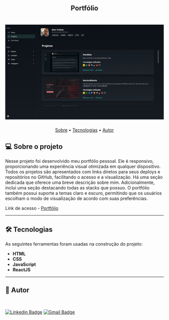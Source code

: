 <h2 align="center">Portfólio</h2>

<h1 align="center">
    <img width="600px" alt="Portofolio" title="#Portfolio" src="https://github.com/freitasbr01/portfolio/blob/main/src/assets/portfolio.png" />
</h1>

<p align="center">
 <a href="#-sobre-o-projeto">Sobre</a> •
 <a href="#-tecnologias">Tecnologias</a> •
 <a href="#-autor">Autor</a> 
</p>

## 💻 Sobre o projeto

Nesse projeto foi desenvolvido meu portfólio pessoal. Ele é responsivo, proporcionando uma experiência visual otimizada em qualquer dispositivo. Todos os projetos são apresentados com links diretos para seus deploys e repositórios no GitHub, facilitando o acesso e a visualização. Há uma seção dedicada que oferece uma breve descrição sobre mim. Adicionalmente, inclui uma seção destacando todas as stacks que possuo. O portfólio também possui suporte a temas claro e escuro, permitindo que os usuários escolham o modo de visualização de acordo com suas preferências.

Link de acesso - <a href="https://alanfreitas.netlify.app/">Portfólio</a>

---

## 🛠 Tecnologias

As seguintes ferramentas foram usadas na construção do projeto:


- **HTML**
- **CSS**
- **JavaScript**
- **ReactJS**

---

## 🦸 Autor

 <img src="https://avatars.githubusercontent.com/u/137903019?s=400&u=a5d7cc78d579a664a0b95b010c70d153f0265b60&v=4" width="100px;" style="border-radius: 50%;" alt=""/>

[![Linkedin Badge](https://img.shields.io/badge/-Alan_Freitas-blue?style=flat-square&logo=Linkedin&logoColor=white&link=https://www.linkedin.com/in/alanfreitasbr01/)](https://www.linkedin.com/in/alanfreitasbr01/)
[![Gmail Badge](https://img.shields.io/badge/-freitasbr01@gmail.com-c14438?style=flat-square&logo=Gmail&logoColor=white&link=mailto:freitasbr01@gmail.com)](mailto:freitasbr01@gmail.com)
